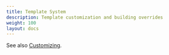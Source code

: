 ```yaml
---
title: Template System
description: Template customization and building overrides 
weight: 100 
layout: docs
---
```


See also [Customizing](/user/customizing/). 
